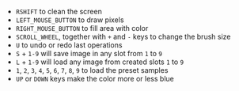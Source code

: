 * `RSHIFT` to clean the screen
* `LEFT_MOUSE_BUTTON` to draw pixels
* `RIGHT_MOUSE_BUTTON` to fill area with color
* `SCROLL_WHEEL`, together with `+` and `-` keys to change the brush size
* `U` to undo or redo last operations
* `S` + `1-9` will save image in any slot from `1` to `9`
* `L` + `1-9` will load any image from created slots `1` to `9`
* `1`, `2`, `3`, `4`, `5`, `6`, `7`, `8`, `9` to load the preset samples
* `UP` or `DOWN` keys make the color more or less blue
